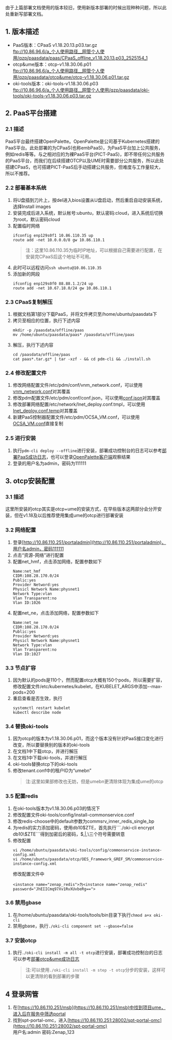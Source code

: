 由于上篇部署文档使用的版本较旧，使用新版本部署的时候出现种种问题，所以此处重新写部署文档。  
## 1. 版本描述
- PaaS版本：CPaaS v1.18.20.13.p03.tar.gz  
ftp://10.86.96.6/a_个人使用路径__网管个人使用/qzp/paasdata/paas/CPaaS_offline_v1.18.20.13.p03_2525154_1            
- otcp&ume版本：otcp-v1.18.30.06.p01  
ftp://10.86.96.6/a_个人使用路径__网管个人使用/qzp/paasdata/otcp&ume/otcp-v1.18.30.06.p01.tar.gz
- oki-tools版本：oki-tools-v1.18.30.06.p03  
ftp://10.86.96.6/a_个人使用路径__网管个人使用/qzp/paasdata/oki-tools/oki-tools-v1.18.30.06.p03.tar.gz

## 2. PaaS平台搭建
### 2.1 描述
PaaS平台最终搭建OpenPalette。OpenPalette是公司基于Kubernetes搭建的PaaS平台。此处部署的为CPaaS(也称embPaaS)，为PaaS平台加上公共服务，例如redis等等。与之相对应的为裸PaaS平台(PICT-PaaS)，即不带任何公共服务的PaaS平台，而我们在后续搭建OTCP以及UME时需要部分公共服务，所以此处搭建CPaaS，也可搭建PICT-PaaS后手动搭建公共服务，但难度与工作量较大，所以不推荐。
### 2.2 部署基本系统
1. 将U盘插到刀片上，按del进入bios设置从U盘启动，然后重启自动安装系统，选择Install images
2. 安装完成后进入系统，默认帐号:ubuntu，默认密码:cloud，进入系统后切换为root，默认密码cloud
3. 配置临时网络
    ```
    ifconfig enp129s0f1 10.86.110.35 up
    route add -net 10.0.0.0/8 gw 10.86.110.1
    ```
    > 注：这里10.86.110.35为临时IP地址，可以根据自己需要进行配置，在安装完CPaaS后这个地址不可用。  
4. 此时可以远程访问```ssh ubuntu@10.86.110.35```
5. 添加新的网段  
    ```
    ifconfig enp129s0f0 88.88.1.2/24 up
    route add -net 10.67.18.0/24 gw 10.86.110.1
    ```

### 2.3 CPaaS复制解压
1. 根据文档第1部分下载PaaS，并将文件拷贝至/home/ubuntu/paasdata下  
2. 拷贝至相应的位置，执行下述内容  
    ```
    mkdir -p /paasdata/offline/paas
    mv /home/ubuntu/paasdata/paas* /paasdata/offline/paas    
    ```
3. 解压，执行下述内容  
    ```
    cd /paasdata/offline/paas
    cat paas*.tar.gz* | tar -xzf - && cd pdm-cli && ./install.sh
    ```

### 2.4 修改配置文件
1. 修改网络配置文件/etc/pdm/conf/vnm_network.conf，可以使用[vnm_network.conf](resource/vnm_network.conf)对其覆盖    
2. 修改pdm配置文件/etc/pdm/conf/conf.json，可以使用[conf.json](resource/conf.json)对其覆盖
3. 修改部署网络配置/etc/network/Inet_deploy.conf.tmpl，可以使用[Inet_deploy.conf.temp](resource/Inet_deploy.conf.tmpl)对其覆盖
4. 新建PaaS控制器配置文件/etc/pdm/OCSA_VM.conf，可以使用[OCSA_VM.conf](resource/OCSA_VM.conf)直接复制

### 2.5 进行安装
1. 执行```pdm-cli deploy --offline```进行安装，部署成功控制台的日志可以参考[部署PaaS成功日志](../log/deploy_paas_success.md)，也可以登录[OpenPalette客户端](http://10.86.110.251/portaladmin)观察结果
2. 登录的用户名为admin，密码为111111

## 3. otcp安装配置
### 3.1 描述
这里所安装的otcp其实是otcp+ume的安装方式，在早些版本这两部分会分开安装，但在v1.18及以后推荐使用集成ume的otcp进行部署安装
### 3.2 网络配置
1. 登录[http://10.86.110.251/portaladmin](http://10.86.110.251/portaladmin)，用户名admin，密码111111
2. 点击“资源-网络”进行配置
3. 配置net_hmf，点击添加网络，配置参数如下
    ```
    Name:net_hmf
    CIDR:108.28.170.0/24
    Public:yes
    Provider Netword:yes
    Physicl Network Name:physnet1
    Network Type:vlan
    Vlan Transparent:no
    Vlan ID:1026
    ```
4. 配置net_ne，点击添加网络，配置参数如下
    ```
    Name:net_ne
    CIDR:108.28.170.0/24
    Public:yes
    Provider Netword:yes
    Physicl Network Name:physnet1
    Network Type:vlan
    Vlan Transparent:no
    Vlan ID:1027
    ```

### 3.3 节点扩容
1. 因为默认的pods是110个，然而配置otcp大概有150个pods，所以需要扩容，修改配置文件/etc/kubernetes/kubelet，在KUBELET_ARGS中添加--max-pods=200  
2. 重启查看是否生效，执行
    ```
    systemctl restart kubelet
    kubectl describe node
    ```

### 3.4 替换oki-tools
1. 因为otcp的版本为v1.18.30.06.p01，而这个版本没有针对PaaS接口变化进行改变，所以要替换别的版本的oki-tools
2. 在文档1中下载otcp，并进行解压
3. 在文档1中下载oki-tools，并进行解压
4. oki-tools替换otcp下的oki-tools
5. 修改tenant.conf中的租户ID为“umebn”
    > 注:这里如果部修改也无妨，但是umebn更清除体现为集成ume的otcp  

### 3.5  配置redis
1.  在oki-tools版本为v1.18.30.06.p03的情况下
2.  修改配置文件oki-tools/config/install-commonservice.conf
3.  修改redis-choose中的default参数为commsrv_inner_redis_single_bp
4.  为redis的实力添加密码，使用db10$ZTE，首先执行```./oki-cli encrypt db10\$ZTE```得到加密后的密码，$,|,\\三个符号需要转意
5.  修改配置
    ```
    vi /home/ubuntu/paasdata/oki-tools/config/commonservice-instance-config.xml
    vi /home/ubuntu/paasdata/otcp/OES_Framework_GREF_SM/commonservice-instance-config.xml
    ```
    修改配置文件中
    ```
    <instance name="zenap_redis">为<instance name="zenap_redis" password="JhEIICmq97Xv1RvXUvbeRg==">
    ```                                         

### 3.6 禁用gbase
1. 在/home/ubuntu/paasdata/oki-tools/tools/bin目录下执行```chmod a+x oki-cli```
2. 禁用gbase，执行```./oki-cli component set --gbase=false```

### 3.7 安装otcp
1. 执行```./oki-cli install -m all -t otcp```进行安装，部署成功控制台的日志可以参考[部署otcp&ume成功日志](../log/deploy_otcp_ume.md)  
    > 注:可以使用```./oki-cli install -m step -t otcp```分步的安装，这样可以更清除的看到部署的步骤
    
## 4 登录网管
1. 在[https://10.86.110.251/msb](https://10.86.110.251/msb)中找到项目ume，进入后在服务中筛选portal
2. 找到spt-portal-omc，进入[https://10.86.110.251:28002/spt-portal-omc](https://10.86.110.251:28002/spt-portal-omc)  
用户名:admin   密码:Zenap_123
       